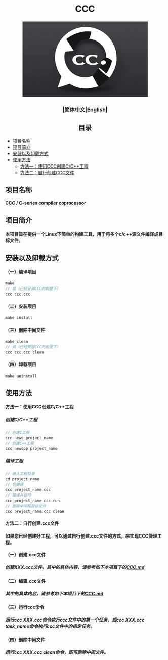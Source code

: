 # <div align="center">CCC</div>
### <div align="center">![CCC_ICON](img/icon.png)</div>

### <div align="center">|[简体中文](README.md)|[English](doc/en/README_en.md)|</div>

## <div align="center">目录</div> 
- [项目名称](#项目名称)
- [项目简介](#项目简介)
- [安装以及卸载方式](#安装以及卸载方式)
- [使用方法](#使用方法)
  - [方法一：使用CCC创建C/C++工程](#方法一使用ccc创建cc工程)
  - [方法二：自行创建CCC文件](#方法二自行创建ccc文件)
## 项目名称 
#### CCC / C-series compiler coprocessor
 
## 项目简介
#### 本项目旨在提供一个Linux下简单的构建工具，用于将多个c/c++源文件编译成目标文件。
  
## 安装以及卸载方式
#### （一）编译项目  
```c
make 
// 或（已经安装CCC的前提下）
ccc ccc.ccc
```
#### （二）安装项目
```c
make install
```
#### （三）删除中间文件
```c
make clean
// 或（已经安装CCC的前提下）
ccc ccc.ccc clean
``` 
#### （四）卸载项目
```c
make uninstall
``` 


## 使用方法
#### 方法一：使用CCC创建C/C++工程
##### 创建C/C++工程
```c
// 创建C工程
ccc newc project_name
// 创建C++工程
ccc newcpp project_name
```
##### 编译工程
```c
// 进入工程目录
cd project_name
// 仅编译
ccc project_name.ccc 
// 编译并运行
ccc project_name.ccc run
// 删除中间和目标文件
ccc project_name.ccc clean
```

#### 方法二：自行创建.ccc文件
#### 如果您已经创建好工程，可以通过自行创建.ccc文件的方式，来实现CCC管理工程。
#### （一）创建.ccc文件
##### 创建XXX.ccc文件。其中的具体内容，请参考如下本项目下的[CCC.md](doc/cn/CCC.md)
#### （二）编辑.ccc文件  
##### 其中的具体内容，请参考如下本项目下的[CCC.md](doc/cn/CCC.md)
#### （三）运行ccc命令
##### 运行ccc XXX.ccc命令执行ccc文件中的第一个任务，或ccc XXX.ccc task_name命令执行ccc文件中的指定任务。
#### （四）删除中间文件
##### 运行ccc XXX.ccc clean命令，即可删除中间文件。


<!--## 关于依赖
#### CCC会为每个.c/.cpp文件创建.o文件，并为这些.o文件建立依赖，依赖的文件为对应的.c/.cpp以及.c/.cpp包含的头文件。因此，当你修改某个.o的对应的.c/.cpp文件以及.c/.cpp包含的头文件时，这个.o文件会重新编译。
#### 此外，最终的输出文件依赖于所有的.o文件。-->